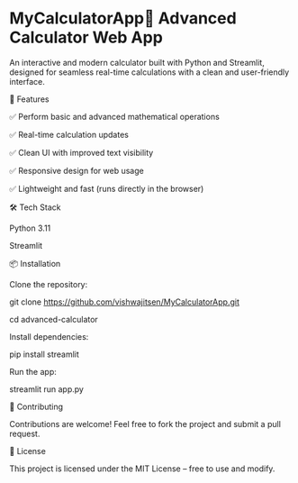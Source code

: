 # MyCalculatorApp🧮 Advanced Calculator Web App

An interactive and modern calculator built with Python and Streamlit, designed for seamless real-time calculations with a clean and user-friendly interface.

🚀 Features

✅ Perform basic and advanced mathematical operations

✅ Real-time calculation updates

✅ Clean UI with improved text visibility

✅ Responsive design for web usage

✅ Lightweight and fast (runs directly in the browser)

🛠️ Tech Stack

Python 3.11

Streamlit

📦 Installation

Clone the repository:

git clone https://github.com/vishwajitsen/MyCalculatorApp.git


cd advanced-calculator


Install dependencies:

pip install streamlit


Run the app:

streamlit run app.py




🤝 Contributing

Contributions are welcome! Feel free to fork the project and submit a pull request.

📄 License

This project is licensed under the MIT License – free to use and modify.